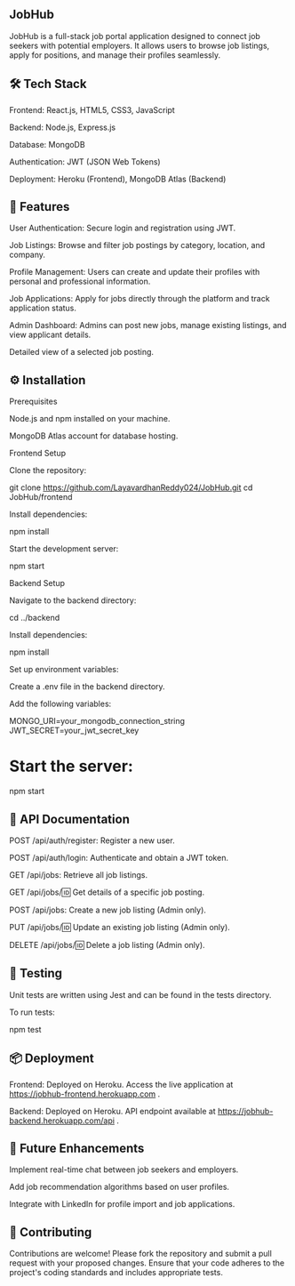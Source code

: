## JobHub

JobHub is a full-stack job portal application designed to connect job seekers with potential employers. It allows users to browse job listings, apply for positions, and manage their profiles seamlessly.

## 🛠️ Tech Stack

Frontend: React.js, HTML5, CSS3, JavaScript

Backend: Node.js, Express.js

Database: MongoDB

Authentication: JWT (JSON Web Tokens)

Deployment: Heroku (Frontend), MongoDB Atlas (Backend)

## 🚀 Features

User Authentication: Secure login and registration using JWT.

Job Listings: Browse and filter job postings by category, location, and company.

Profile Management: Users can create and update their profiles with personal and professional information.

Job Applications: Apply for jobs directly through the platform and track application status.

Admin Dashboard: Admins can post new jobs, manage existing listings, and view applicant details.

Detailed view of a selected job posting.

## ⚙️ Installation
Prerequisites

Node.js and npm installed on your machine.

MongoDB Atlas account for database hosting.

Frontend Setup

Clone the repository:

git clone https://github.com/LayavardhanReddy024/JobHub.git
cd JobHub/frontend


Install dependencies:

npm install


Start the development server:

npm start

Backend Setup

Navigate to the backend directory:

cd ../backend


Install dependencies:

npm install


Set up environment variables:

Create a .env file in the backend directory.

Add the following variables:

MONGO_URI=your_mongodb_connection_string
JWT_SECRET=your_jwt_secret_key


# Start the server:

npm start

## 📄 API Documentation

POST /api/auth/register: Register a new user.

POST /api/auth/login: Authenticate and obtain a JWT token.

GET /api/jobs: Retrieve all job listings.

GET /api/jobs/:id: Get details of a specific job posting.

POST /api/jobs: Create a new job listing (Admin only).

PUT /api/jobs/:id: Update an existing job listing (Admin only).

DELETE /api/jobs/:id: Delete a job listing (Admin only).

## 🧪 Testing

Unit tests are written using Jest and can be found in the tests directory.

To run tests:

npm test

## 📦 Deployment

Frontend: Deployed on Heroku. Access the live application at https://jobhub-frontend.herokuapp.com
.

Backend: Deployed on Heroku. API endpoint available at https://jobhub-backend.herokuapp.com/api
.

## 📌 Future Enhancements

Implement real-time chat between job seekers and employers.

Add job recommendation algorithms based on user profiles.

Integrate with LinkedIn for profile import and job applications.

## 🤝 Contributing

Contributions are welcome! Please fork the repository and submit a pull request with your proposed changes. Ensure that your code adheres to the project's coding standards and includes appropriate tests.
